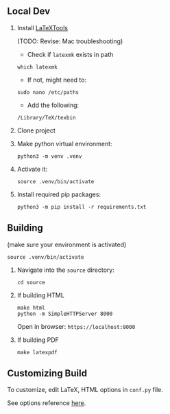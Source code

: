 ## Local Dev

1. Install [LaTeXTools](https://latextools.readthedocs.io/en/latest/install/)

   (TODO: Revise: Mac troubleshooting)

   - Check if `latexmk` exists in path

   ```
   which latexmk
   ```

   - If not, might need to:

   ```
   sudo nano /etc/paths
   ```

   - Add the following:

   ```
   /Library/TeX/texbin
   ```

1. Clone project

1. Make python virtual environment:

   ```
   python3 -m venv .venv
   ```

1. Activate it:

   ```
   source .venv/bin/activate
   ```

1. Install required pip packages:
   ```
   python3 -m pip install -r requirements.txt
   ```

## Building

(make sure your environment is activated)

```
source .venv/bin/activate
```

1. Navigate into the `source` directory:

   ```
   cd source
   ```

1. If building HTML

   ```
   make html
   python -m SimpleHTTPServer 8000
   ```

   Open in browser: `https://localhost:8000`

1. If building PDF
   ```
   make latexpdf
   ```

## Customizing Build

To customize, edit LaTeX, HTML options in `conf.py` file.

See options reference [here](https://www.sphinx-doc.org/en/master/usage/configuration.html).
